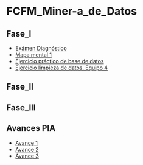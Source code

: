 # FCFM_Miner-a_de_Datos

## Fase_I
- [Exámen Diagnóstico](https://github.com/JisbethDiaz/FCFM_Miner-a_de_Datos/blob/Miner%C3%ADa-de-datos/Examen_1857602.pdf)
- [Mapa mental 1](https://github.com/JisbethDiaz/FCFM_Miner-a_de_Datos/blob/Miner%C3%ADa-de-datos/Mapa_Mental_1_1857602.pdf)
- [Ejercicio práctico de base de datos](https://github.com/JisbethDiaz/FCFM_Miner-a_de_Datos/blob/Miner%C3%ADa-de-datos/Equipo_4-Ejercicio%20base%20de%20datos.pdf)
- [Ejercicio limpieza de datos. Equipo 4](https://github.com/mayorga09/Mineria_de_Datos/blob/main/Ej_Limpieza_Equipo4.ipynb)


## Fase_II





## Fase_III




## Avances PIA
- [Avance 1]()
- [Avance 2]()
- [Avance 3]()
